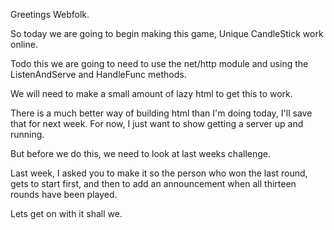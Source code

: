 Greetings Webfolk.

So today we are going to begin making this game, Unique CandleStick work online.

Todo this we are going to need to use the net/http module and using the ListenAndServe and HandleFunc methods.

We will need to make a small amount of lazy html to get this to work.

There is a much better way of building html than I'm doing today, I'll save that for next week. For now, I just want to show getting a server up and running. 

But before we do this, we need to look at last weeks challenge. 

Last week, I asked you to make it so the person who won the last round, gets to start first, and then to add an announcement when all thirteen rounds have been played.

Lets get on with it shall we.
